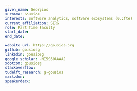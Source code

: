 ```yaml
---
given_name: Georgios
surname: Gousios
interests: Software analytics, software ecosystems (0.2fte)
current_affiliation: SERG
role: Part Time Faculty
start_date:
end_date:

website_url: https://gousios.org
github: gousiosg
linkedin: gousiosg
google_scholar: -NI5S50AAAAJ
xdotcom: gousiosg
stackoverflow:
tudelft_research: g-gousios
mastodon:
speakerdeck:
---
```

